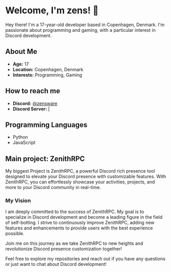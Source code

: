 # Welcome, I'm zens! 👋

Hey there! I'm a 17-year-old developer based in Copenhagen, Denmark. I'm passionate about programming and gaming, with a particular interest in Discord development.

## About Me

- **Age:** 17
- **Location:** Copenhagen, Denmark
- **Interests:** Programming, Gaming

## How to reach me

- **Discord:** [@zensware](https://discord.com/users/1017306008424566845)
- **Discord Server:** [
## Programming Languages

- Python
- JavaScript

## Main project: ZenithRPC

My biggest Project is ZenithRPC, a powerful Discord rich presence tool designed to elevate your Discord presence with customizable features. With ZenithRPC, you can effortlessly showcase your activities, projects, and more to your Discord community in real-time.

### My Vision

I am deeply committed to the success of ZenithRPC. My goal is to specialize in Discord development and become a leading figure in the field of self-botting. I strive to continuously improve ZenithRPC, adding new features and enhancements to provide users with the best experience possible.

Join me on this journey as we take ZenithRPC to new heights and revolutionize Discord presence customization together!

Feel free to explore my repositories and reach out if you have any questions or just want to chat about Discord development!
